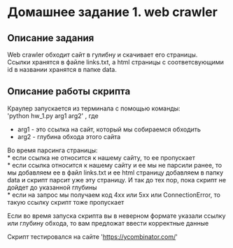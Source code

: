 # Домашнее задание 1. web crawler
## Описание задания
Web crawler обходит сайт в гулибну и скачивает его страницы.  
Ссылки хранятся в файле links.txt, а html страницы с соответсвующими id в названии хранятся в папке data. 

## Описание работы скрипта
Краулер запускается из терминала с помощью команды:  
'python hw_1.py arg1 arg2' , где     
 * arg1 - это ссылка на сайт, который мы собираемся обходить  
 * arg2 - глубина обхода этого сайта  

Во время парсинга страницы:  
    * если ссылка не относится к нашему сайту, то ее пропускает   
    * если ссылка относится к нашему сайту и ее мы не парсили ранее, то мы добавляем ее в файл links.txt и ее html страницу добавляем в папку data и скрипт парсит уже эту страницу. И так до тех пор, пока скрипт не дойдет до указанной глубины  
    * если на запрос мы получаем код 4хх или 5хх или ConnectionError, то такую ссылку скрипт тоже пропускает  

Если во время запуска скрипта вы в неверном формате указали ссылку или глубину обхода, то вам предложат ввести корректные данные

Скрипт тестировался на сайте 'https://ycombinator.com/'
